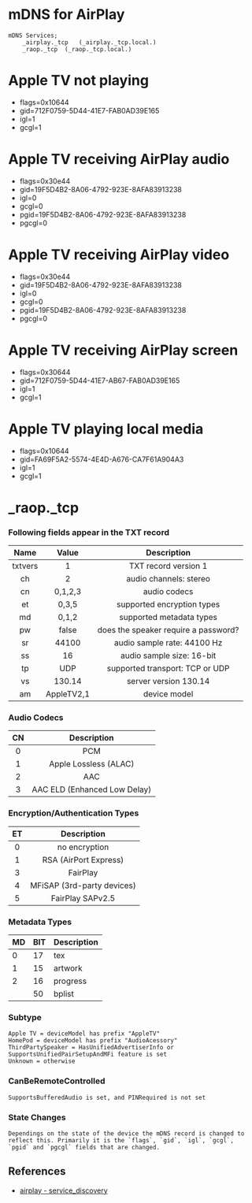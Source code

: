 # mDNS for AirPlay
```
mDNS Services;
	_airplay._tcp	(_airplay._tcp.local.)
	_raop._tcp	(_raop._tcp.local.)
```

# Apple TV not playing
- flags=0x10644
- gid=712F0759-5D44-41E7-FAB0AD39E165
- igl=1
- gcgl=1

# Apple TV receiving AirPlay audio
- flags=0x30e44
- gid=19F5D4B2-8A06-4792-923E-8AFA83913238
- igl=0
- gcgl=0
- pgid=19F5D4B2-8A06-4792-923E-8AFA83913238
- pgcgl=0

# Apple TV receiving AirPlay video
- flags=0x30e44
- gid=19F5D4B2-8A06-4792-923E-8AFA83913238
- igl=0
- gcgl=0
- pgid=19F5D4B2-8A06-4792-923E-8AFA83913238
- pgcgl=0

# Apple TV receiving AirPlay screen
- flags=0x30644
- gid=712F0759-5D44-41E7-AB67-FAB0AD39E165
- igl=1
- gcgl=1

# Apple TV playing local media
- flags=0x10644
- gid=FA69F5A2-5574-4E4D-A676-CA7F61A904A3
- igl=1
- gcgl=1


# _raop._tcp
### Following fields appear in the TXT record
| Name | Value | Description |
| :---: | :---: | :---: |
| txtvers | 1 | TXT record version 1 |
| ch | 2 | audio channels: stereo |
| cn | 0,1,2,3 | audio codecs |
| et | 0,3,5 | supported encryption types |
| md | 0,1,2 | supported metadata types |
| pw | false | does the speaker require a password? |
| sr | 44100 | audio sample rate: 44100 Hz |
| ss | 16 | audio sample size: 16-bit |
| tp | UDP | supported transport: TCP or UDP |
| vs | 130.14 | server version 130.14 |
| am | AppleTV2,1 | device model |

### Audio Codecs
| CN | Description |
| :--: | :--: |
| 0 | PCM |
| 1 | Apple Lossless (ALAC) |
| 2 | AAC |
| 3 | AAC ELD (Enhanced Low Delay) |

### Encryption/Authentication Types
| ET | Description |
| :--: | :--: |
| 0 | no encryption |
| 1 | RSA (AirPort Express) |
| 3 | FairPlay |
| 4 | MFiSAP (3rd-party devices) |
| 5 | FairPlay SAPv2.5 |

### Metadata Types
| MD | BIT | Description |
| --- | --- | --- |
| 0 | 17 | tex |
| 1 | 15 | artwork |
| 2 | 16 | progress |
| | 50 | bplist |

### Subtype
	Apple TV = deviceModel has prefix "AppleTV"
	HomePod = deviceModel has prefix "AudioAcessory"
	ThirdPartySpeaker = HasUnifiedAdvertiserInfo or SupportsUnifiedPairSetupAndMFi feature is set
	Unknown = otherwise

### CanBeRemoteControlled
	SupportsBufferedAudio is set, and PINRequired is not set

### State Changes
	Dependings on the state of the device the mDNS record is changed to reflect this. Primarily it is the `flags`, `gid`, `igl`, `gcgl`, `pgid` and `pgcgl` fields that are changed.


## References
- [airplay - service_discovery](https://openairplay.github.io/airplay-spec/service_discovery.html)
